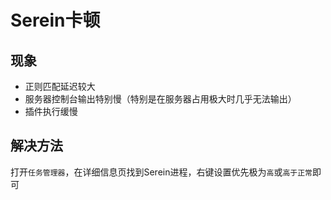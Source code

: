 
# Serein卡顿

## 现象

- 正则匹配延迟较大
- 服务器控制台输出特别慢（特别是在服务器占用极大时几乎无法输出）
- 插件执行缓慢

## 解决方法

打开`任务管理器`，在详细信息页找到Serein进程，右键设置优先极为`高`或`高于正常`即可

